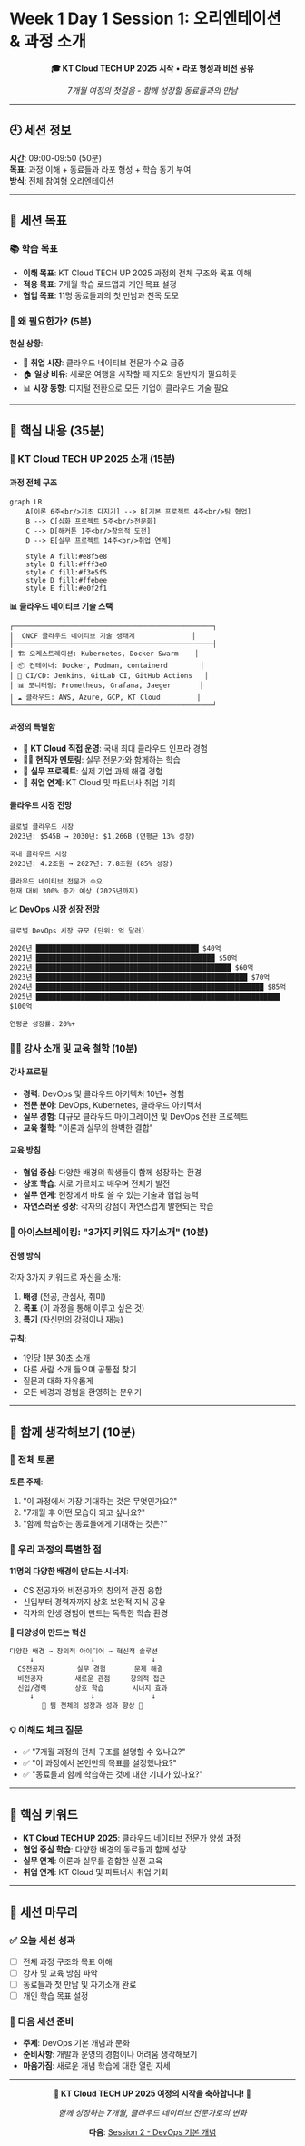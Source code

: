 # Week 1 Day 1 Session 1: 오리엔테이션 & 과정 소개

<div align="center">

**🎓 KT Cloud TECH UP 2025 시작** • **라포 형성과 비전 공유**

*7개월 여정의 첫걸음 - 함께 성장할 동료들과의 만남*

</div>

---

## 🕘 세션 정보

**시간**: 09:00-09:50 (50분)  
**목표**: 과정 이해 + 동료들과 라포 형성 + 학습 동기 부여  
**방식**: 전체 참여형 오리엔테이션

---

## 🎯 세션 목표

### 📚 학습 목표
- **이해 목표**: KT Cloud TECH UP 2025 과정의 전체 구조와 목표 이해
- **적용 목표**: 7개월 학습 로드맵과 개인 목표 설정
- **협업 목표**: 11명 동료들과의 첫 만남과 친목 도모

### 🤔 왜 필요한가? (5분)
**현실 상황**:
- 💼 **취업 시장**: 클라우드 네이티브 전문가 수요 급증
- 🏠 **일상 비유**: 새로운 여행을 시작할 때 지도와 동반자가 필요하듯
- 📊 **시장 동향**: 디지털 전환으로 모든 기업이 클라우드 기술 필요

---

## 📖 핵심 내용 (35분)

### 🌟 KT Cloud TECH UP 2025 소개 (15분)

#### 과정 전체 구조
```mermaid
graph LR
    A[이론 6주<br/>기초 다지기] --> B[기본 프로젝트 4주<br/>팀 협업]
    B --> C[심화 프로젝트 5주<br/>전문화]
    C --> D[해커톤 1주<br/>창의적 도전]
    D --> E[실무 프로젝트 14주<br/>취업 연계]
    
    style A fill:#e8f5e8
    style B fill:#fff3e0
    style C fill:#f3e5f5
    style D fill:#ffebee
    style E fill:#e0f2f1
```

**📊 클라우드 네이티브 기술 스택**
```
┌─────────────────────────────────────────────────┐
│  CNCF 클라우드 네이티브 기술 생태계              │
├─────────────────────────────────────────────────┤
│ 🏗️ 오케스트레이션: Kubernetes, Docker Swarm    │
│ 📦 컨테이너: Docker, Podman, containerd        │
│ 🔄 CI/CD: Jenkins, GitLab CI, GitHub Actions   │
│ 📊 모니터링: Prometheus, Grafana, Jaeger       │
│ ☁️ 클라우드: AWS, Azure, GCP, KT Cloud         │
└─────────────────────────────────────────────────┘
```

#### 과정의 특별함
- 🏢 **KT Cloud 직접 운영**: 국내 최대 클라우드 인프라 경험
- 👨💼 **현직자 멘토링**: 실무 전문가와 함께하는 학습
- 🚀 **실무 프로젝트**: 실제 기업 과제 해결 경험
- 💼 **취업 연계**: KT Cloud 및 파트너사 취업 기회

#### 클라우드 시장 전망
```
글로벌 클라우드 시장
2023년: $545B → 2030년: $1,266B (연평균 13% 성장)

국내 클라우드 시장  
2023년: 4.2조원 → 2027년: 7.8조원 (85% 성장)

클라우드 네이티브 전문가 수요
현재 대비 300% 증가 예상 (2025년까지)
```

**📈 DevOps 시장 성장 전망**
```
글로벌 DevOps 시장 규모 (단위: 억 달러)

2020년 ████████████████████████████████████████ $40억
2021년 ████████████████████████████████████████████ $50억  
2022년 ████████████████████████████████████████████████ $60억
2023년 ████████████████████████████████████████████████████ $70억
2024년 ████████████████████████████████████████████████████████ $85억
2025년 ████████████████████████████████████████████████████████████ $100억

연평균 성장률: 20%+
```

### 👨🏫 강사 소개 및 교육 철학 (10분)

#### 강사 프로필
- **경력**: DevOps 및 클라우드 아키텍처 10년+ 경험
- **전문 분야**: DevOps, Kubernetes, 클라우드 아키텍처
- **실무 경험**: 대규모 클라우드 마이그레이션 및 DevOps 전환 프로젝트
- **교육 철학**: "이론과 실무의 완벽한 결합"

#### 교육 방침
- **협업 중심**: 다양한 배경의 학생들이 함께 성장하는 환경
- **상호 학습**: 서로 가르치고 배우며 전체가 발전
- **실무 연계**: 현장에서 바로 쓸 수 있는 기술과 협업 능력
- **자연스러운 성장**: 각자의 강점이 자연스럽게 발현되는 학습

### 🎲 아이스브레이킹: "3가지 키워드 자기소개" (10분)

#### 진행 방식
각자 3가지 키워드로 자신을 소개:
1. **배경** (전공, 관심사, 취미)
2. **목표** (이 과정을 통해 이루고 싶은 것)  
3. **특기** (자신만의 강점이나 재능)

**규칙**:
- 1인당 1분 30초 소개
- 다른 사람 소개 들으며 공통점 찾기
- 질문과 대화 자유롭게
- 모든 배경과 경험을 환영하는 분위기

---

## 💭 함께 생각해보기 (10분)

### 🤝 전체 토론
**토론 주제**:
1. "이 과정에서 가장 기대하는 것은 무엇인가요?"
2. "7개월 후 어떤 모습이 되고 싶나요?"
3. "함께 학습하는 동료들에게 기대하는 것은?"

### 🌟 우리 과정의 특별한 점
**11명의 다양한 배경이 만드는 시너지**:
- CS 전공자와 비전공자의 창의적 관점 융합  
- 신입부터 경력자까지 상호 보완적 지식 공유
- 각자의 인생 경험이 만드는 독특한 학습 환경

**🌟 다양성이 만드는 혁신**
```
다양한 배경 → 창의적 아이디어 → 혁신적 솔루션
     ↓              ↓              ↓
  CS전공자        실무 경험       문제 해결
  비전공자        새로운 관점     창의적 접근
  신입/경력       상호 학습       시너지 효과
     ↓              ↓              ↓
        🚀 팀 전체의 성장과 성과 향상 🚀
```

### 💡 이해도 체크 질문
- ✅ "7개월 과정의 전체 구조를 설명할 수 있나요?"
- ✅ "이 과정에서 본인만의 목표를 설정했나요?"
- ✅ "동료들과 함께 학습하는 것에 대한 기대가 있나요?"

---

## 🔑 핵심 키워드

- **KT Cloud TECH UP 2025**: 클라우드 네이티브 전문가 양성 과정
- **협업 중심 학습**: 다양한 배경의 동료들과 함께 성장
- **실무 연계**: 이론과 실무를 결합한 실전 교육
- **취업 연계**: KT Cloud 및 파트너사 취업 기회

---

## 📝 세션 마무리

### ✅ 오늘 세션 성과
- [ ] 전체 과정 구조와 목표 이해
- [ ] 강사 및 교육 방침 파악
- [ ] 동료들과 첫 만남 및 자기소개 완료
- [ ] 개인 학습 목표 설정

### 🎯 다음 세션 준비
- **주제**: DevOps 기본 개념과 문화
- **준비사항**: 개발과 운영의 경험이나 어려움 생각해보기
- **마음가짐**: 새로운 개념 학습에 대한 열린 자세

---

<div align="center">

**🎉 KT Cloud TECH UP 2025 여정의 시작을 축하합니다! 🎉**

*함께 성장하는 7개월, 클라우드 네이티브 전문가로의 변화*

**다음**: [Session 2 - DevOps 기본 개념](./session_2.md)

</div>